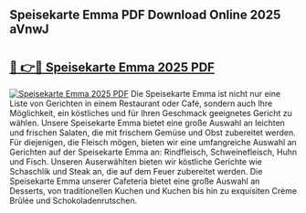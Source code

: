 ## Speisekarte Emma PDF Download Online 2025 aVnwJ

# <h2><a href="http://gc6ulq.nevu.top/?p=Speisekarte+Emma">🔗 👉🔴 Speisekarte Emma 2025 PDF</a></h2>

[![Speisekarte Emma 2025 PDF](https://i.imgur.com/dBaPXMq.png)](http://gc6ulq.nevu.top/?p=Speisekarte+Emma)
Die Speisekarte Emma ist nicht nur eine Liste von Gerichten in einem Restaurant oder Café, sondern auch Ihre Möglichkeit, ein köstliches und für Ihren Geschmack geeignetes Gericht zu wählen. Unsere Speisekarte Emma bietet eine große Auswahl an leichten und frischen Salaten, die mit frischem Gemüse und Obst zubereitet werden. Für diejenigen, die Fleisch mögen, bieten wir eine umfangreiche Auswahl an Gerichten auf der Speisekarte Emma an: Rindfleisch, Schweinefleisch, Huhn und Fisch. Unseren Auserwählten bieten wir köstliche Gerichte wie Schaschlik und Steak an, die auf dem Feuer zubereitet werden. Die Speisekarte Emma unserer Cafeteria bietet eine große Auswahl an Desserts, von traditionellen Kuchen und Kuchen bis hin zu exquisiten Crème Brûlée und Schokoladenrutschen.

